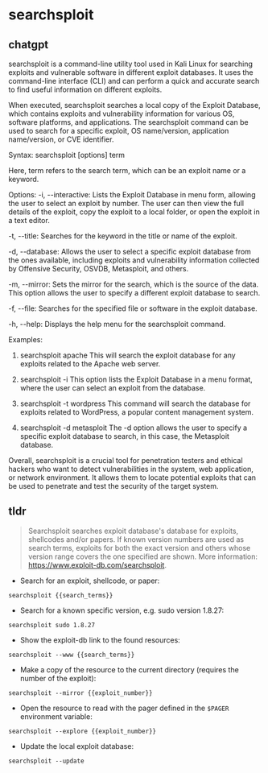 # searchsploit 
## chatgpt 
searchsploit is a command-line utility tool used in Kali Linux for searching exploits and vulnerable software in different exploit databases. It uses the command-line interface (CLI) and can perform a quick and accurate search to find useful information on different exploits.

When executed, searchsploit searches a local copy of the Exploit Database, which contains exploits and vulnerability information for various OS, software platforms, and applications. The searchsploit command can be used to search for a specific exploit, OS name/version, application name/version, or CVE identifier.

Syntax:
searchsploit [options] term

Here, term refers to the search term, which can be an exploit name or a keyword.

Options:
-i, --interactive: Lists the Exploit Database in menu form, allowing the user to select an exploit by number. The user can then view the full details of the exploit, copy the exploit to a local folder, or open the exploit in a text editor.

-t, --title: Searches for the keyword in the title or name of the exploit.

-d, --database: Allows the user to select a specific exploit database from the ones available, including exploits and vulnerability information collected by Offensive Security, OSVDB, Metasploit, and others.

-m, --mirror: Sets the mirror for the search, which is the source of the data. This option allows the user to specify a different exploit database to search.

-f, --file: Searches for the specified file or software in the exploit database.

-h, --help: Displays the help menu for the searchsploit command.

Examples:
1. searchsploit apache
This will search the exploit database for any exploits related to the Apache web server.

2. searchsploit -i
This option lists the Exploit Database in a menu format, where the user can select an exploit from the database.

3. searchsploit -t wordpress
This command will search the database for exploits related to WordPress, a popular content management system.

4. searchsploit -d metasploit
The -d option allows the user to specify a specific exploit database to search, in this case, the Metasploit database.

Overall, searchsploit is a crucial tool for penetration testers and ethical hackers who want to detect vulnerabilities in the system, web application, or network environment. It allows them to locate potential exploits that can be used to penetrate and test the security of the target system. 

## tldr 
 
> Searchsploit searches exploit database's database for exploits, shellcodes and/or papers.
> If known version numbers are used as search terms, exploits for both the exact version and others whose version range covers the one specified are shown.
> More information: <https://www.exploit-db.com/searchsploit>.

- Search for an exploit, shellcode, or paper:

`searchsploit {{search_terms}}`

- Search for a known specific version, e.g. sudo version 1.8.27:

`searchsploit sudo 1.8.27`

- Show the exploit-db link to the found resources:

`searchsploit --www {{search_terms}}`

- Make a copy of the resource to the current directory (requires the number of the exploit):

`searchsploit --mirror {{exploit_number}}`

- Open the resource to read with the pager defined in the `$PAGER` environment variable:

`searchsploit --explore {{exploit_number}}`

- Update the local exploit database:

`searchsploit --update`
